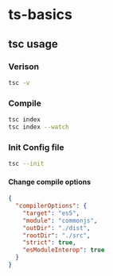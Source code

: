 # ts-basics

## tsc usage

### Verison

```bash
tsc -v
```

### Compile

```bash
tsc index
tsc index --watch
```
### Init Config file

```bash
tsc --init
```

#### Change compile options

```json
{
  "compilerOptions": {
    "target": "es5",
    "module": "commonjs",
    "outDir": "./dist",
    "rootDir": "./src",
    "strict": true,
    "esModuleInterop": true
  }
}
```